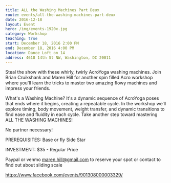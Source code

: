 ```yaml
---
title: ALL the Washing Machines Part Deux
route: events/all-the-washing-machines-part-deux
date: 2016-12-18
layout: Event
hero: /img/events-1920x.jpg
category: Workshop
teaching: true
start: December 18, 2016 2:00 PM
end: December 18, 2016 4:00 PM
location: Dance Loft on 14
address: 4618 14th St NW, Washington, DC 20011
---
```


Steal the show with these whirly, twirly AcroYoga washing machines. Join Brian Cruikshank and Maren Hill for another spin filled Acro workshop where you'll learn the tricks to master two amazing flowy machines and impress your friends.

What's a Washing Machine? It's a dynamic sequence of AcroYoga poses that ends where it begins, creating a repeatable cycle. In the workshop we’ll explore timing, body movement, weight transfer, and dynamic transitions to find ease and fluidity in each cycle. Take another step toward mastering ALL THE WASHING MACHINES!

No partner necessary!

PREREQUISITES:
Base or fly Side Star

INVESTMENT:
$35 - Regular Price

Paypal or venmo maren.hill@gmail.com to reserve your spot or contact to find out about sliding scale

https://www.facebook.com/events/901308000003329/
